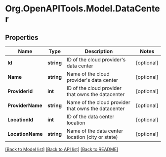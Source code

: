 # Org.OpenAPITools.Model.DataCenter

## Properties

Name | Type | Description | Notes
------------ | ------------- | ------------- | -------------
**Id** | **string** | ID of the cloud provider&#39;s data center | [optional] 
**Name** | **string** | Name of the cloud provider&#39;s data center | [optional] 
**ProviderId** | **int** | ID of the cloud provider that owns the datacenter | [optional] 
**ProviderName** | **string** | Name of the cloud provider that owns the datacenter | [optional] 
**LocationId** | **int** | ID of the data center location | [optional] 
**LocationName** | **string** | Name of the data center location (city or state) | [optional] 

[[Back to Model list]](../README.md#documentation-for-models) [[Back to API list]](../README.md#documentation-for-api-endpoints) [[Back to README]](../README.md)

